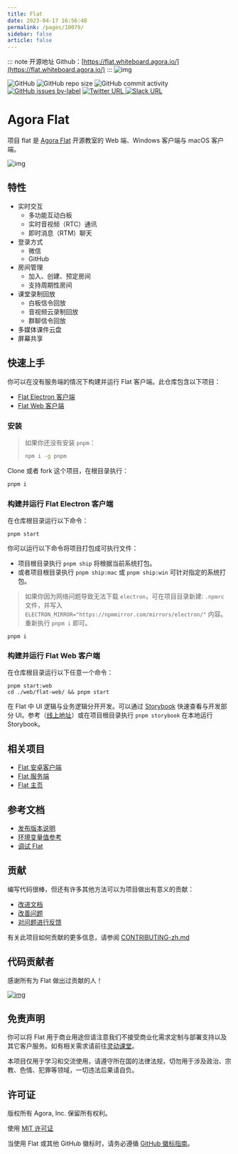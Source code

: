 ```yaml
---
title: Flat
date: 2023-04-17 16:56:48
permalink: /pages/10079/
sidebar: false
article: false
---
```

::: note 开源地址
Github：[https://flat.whiteboard.agora.io/](https://flat.whiteboard.agora.io/)
:::
![img](/img/open/10079/500a16cbb314d77131fd9b76dc571a04.svg)

![GitHub](https://img.shields.io/github/license/netless-io/flat?color=9cf&style=flat-square) ![GitHub repo size](https://img.shields.io/github/repo-size/netless-io/flat?color=9cf&style=flat-square) ![GitHub commit activity](https://img.shields.io/github/commit-activity/m/netless-io/flat?color=9cf&style=flat-square) [![GitHub issues by-label](https://img.shields.io/github/issues/netless-io/flat/good%20first%20issue?color=9cf&label=good%20first%20issue&style=flat-square)](https://github.com/netless-io/flat/issues?q=is%3Aissue+is%3Aopen+label%3A"good+first+issue")
[![Twitter URL](https://img.shields.io/badge/Twitter-AgoraFlat-9cf.svg?logo=twitter&style=flat-square) ](https://twitter.com/AgoraFlat)[![Slack URL](https://img.shields.io/badge/Slack-AgoraFlat-9cf.svg?logo=slack&style=flat-square)](https://github.com/netless-io/flat/issues/926)

# Agora Flat

项目 flat 是 [Agora Flat](https://flat.whiteboard.agora.io/) 开源教室的 Web 端、Windows 客户端与 macOS 客户端。

![img](/img/open/10079/56ae88ad4c0faf311b58387d432168aa.png)

## 特性

- 实时交互
  - 多功能互动白板
  - 实时音视频（RTC）通讯
  - 即时消息（RTM）聊天
- 登录方式
  - 微信
  - GitHub
- 房间管理
  - 加入、创建、预定房间
  - 支持周期性房间
- 课堂录制回放
  - 白板信令回放
  - 音视频云录制回放
  - 群聊信令回放
- 多媒体课件云盘
- 屏幕共享

## 快速上手

你可以在没有服务端的情况下构建并运行 Flat 客户端。此仓库包含以下项目：

- [Flat Electron 客户端](/desktop)
- [Flat Web 客户端](/web)

### 安装

> 如果你还没有安装 `pnpm`：
>
> ```bash
> npm i -g pnpm
> ```

Clone 或者 fork 这个项目，在根目录执行：

```bash
pnpm i
```

### 构建并运行 Flat Electron 客户端

在仓库根目录运行以下命令：

```shell
pnpm start
```

你可以运行以下命令将项目打包成可执行文件：

- 项目根目录执行 `pnpm ship` 将根据当前系统打包。
- 或者项目根目录执行 `pnpm ship:mac` 或 `pnpm ship:win` 可针对指定的系统打包。

> 如果你因为网络问题导致无法下载 `electron`，可在项目目录新建: `.npmrc` 文件，并写入 `ELECTRON_MIRROR="https://npmmirror.com/mirrors/electron/"` 内容。重新执行 `pnpm i` 即可。

```shell
pnpm i
```

### 构建并运行 Flat Web 客户端

在仓库根目录运行以下任意一个命令：

```shell
pnpm start:web
cd ./web/flat-web/ && pnpm start
```

在 Flat 中 UI 逻辑与业务逻辑分开开发。可以通过 [Storybook](#storybook) 快速查看与开发部分 UI。参考（[线上地址](https://netless-io.github.io/flat/)）或在项目根目录执行 `pnpm storybook` 在本地运行 Storybook。

## 相关项目

- [Flat 安卓客户端](https://github.com/netless-io/flat-android)
- [Flat 服务端](https://github.com/netless-io/flat-server)
- [Flat 主页](https://flat.whiteboard.agora.io/#download)

## 参考文档

- [发布版本说明](/docs/releases)
- [环境变量值参考](/docs/env/README-zh.md)
- [调试 Flat](/docs/debugging/README-zh.md)

## 贡献

编写代码很棒，但还有许多其他方法可以为项目做出有意义的贡献：

- [改进文档](/docs/contributing/CONTRIBUTING-zh.md#改进文档)
- [改善问题](/docs/contributing/CONTRIBUTING-zh.md#改善问题)
- [对问题进行反馈](/docs/contributing/CONTRIBUTING-zh.md#对问题进行反馈)

有关此项目如何贡献的更多信息，请参阅 [CONTRIBUTING-zh.md](/docs/contributing/CONTRIBUTING-zh.md)

## 代码贡献者

感谢所有为 Flat 做出过贡献的人！

[![img](https://opencollective.com/agora-flat/contributors.svg?width=890&button=false)](https://github.com/netless-io/flat/graphs/contributors)

## 免责声明

你可以将 Flat 用于商业用途但请注意我们不接受商业化需求定制与部署支持以及其它客户服务。如有相关需求请前往[灵动课堂](https://www.agora.io/cn/agora-flexible-classroom)。

本项目仅用于学习和交流使用，请遵守所在国的法律法规，切勿用于涉及政治、宗教、色情、犯罪等领域，一切违法后果请自负。

## 许可证

版权所有 Agora, Inc. 保留所有权利。

使用 [MIT 许可证](/LICENSE)

当使用 Flat 或其他 GitHub 徽标时，请务必遵循 [GitHub 徽标指南](https://github.com/logos)。

